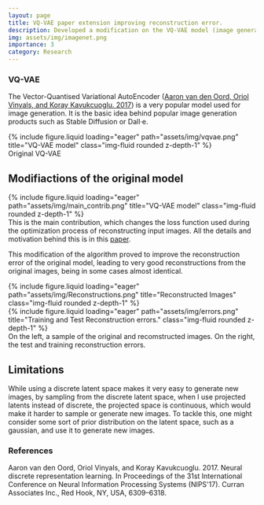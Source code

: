 ```yaml
---
layout: page
title: VQ-VAE paper extension improving reconstruction error.
description: Developed a modification on the VQ-VAE model (image generation) that improves by a factor of 2 the reconstruction error on the ImageNet dataset.
img: assets/img/imagenet.png
importance: 3
category: Research
---
```


### VQ-VAE

The Vector-Quantised Variational AutoEncoder ([Aaron van den Oord, Oriol Vinyals, and Koray Kavukcuoglu. 2017](https://arxiv.org/abs/1711.00937)) is a very popular model used for image generation. It is the basic idea behind popular image generation products such as Stable Diffusion or Dall·e.   

<div class="row">
    <div class="col-sm mt-3 mt-md-0">
        {% include figure.liquid loading="eager" path="assets/img/vqvae.png" title="VQ-VAE model" class="img-fluid rounded z-depth-1" %}
    </div>
</div>
<div class="caption">
    Original VQ-VAE
</div>

## Modifiactions of the original model

<div class="row">
    <div class="col-sm mt-3 mt-md-0">
        {% include figure.liquid loading="eager" path="assets/img/main_contrib.png" title="VQ-VAE model" class="img-fluid rounded z-depth-1" %}
    </div>
</div>
<div class="caption">
    This is the main contribution, which changes the loss function used during the optimization process of reconstructing input images. All the details and motivation behind this is in this <a href="https://github.com/niicovila/VQ-VAE-Extension/blob/main/paper.pdf">paper</a>.
</div>

This modification of the algorithm proved to improve the reconstruction error of the original model, leading to very good reconstructions from the original images, being in some cases almost identical.

<div class="row justify-content-sm-center">
    <div class="col-sm mt-3 mt-md-0">
        {% include figure.liquid loading="eager" path="assets/img/Reconstructions.png" title="Reconstructed Images" class="img-fluid rounded z-depth-1" %}
    </div>
    <div class="col-sm mt-3 mt-md-0">
        {% include figure.liquid loading="eager" path="assets/img/errors.png" title="Training and Test Reconstruction errors." class="img-fluid rounded z-depth-1" %}
    </div>
</div>
<div class="caption">
    On the left, a sample of the original and recomstructed images. On the right, the test and training reconstruction errors.
</div>


## Limitations

While using a discrete latent space makes it very easy to generate new images, by sampling from the discrete latent space, when I use projected latents instead of discrete, the projected space is continuous, which would make it harder to sample or generate new images. To tackle this, one might consider some sort of prior distribution on the latent space, such as a gaussian, and use it to generate new images.



### References

Aaron van den Oord, Oriol Vinyals, and Koray Kavukcuoglu. 2017. Neural discrete representation learning. In Proceedings of the 31st International Conference on Neural Information Processing Systems (NIPS'17). Curran Associates Inc., Red Hook, NY, USA, 6309–6318.

